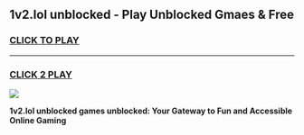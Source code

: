
## 1v2.lol unblocked - Play Unblocked Gmaes & Free
<h3>
<a href="https://news.freeplayer.one?title=1v2.lol_unblocked&ref=23F">CLICK TO PLAY</a></h3>
<hr>

<h3>
<a href="https://news.freeplayer.one?title=1v2.lol_unblocked&ref=23F">CLICK 2 PLAY</a>
  
</h3>

<a href="https://news.freeplayer.one?title=1v2.lol_unblocked&ref=23F/"><img src="https://clearcache.store/games.png"></a>


**1v2.lol unblocked games unblocked: Your Gateway to Fun and Accessible Online Gaming**

